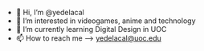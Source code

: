 - 👋 Hi, I’m @yedelacal
- 👀 I’m interested in videogames, anime and technology
- 🌱 I’m currently learning Digital Design in UOC 
- 📫 How to reach me --> yedelacal@uoc.edu

<!---
yedelacal/yedelacal is a ✨ special ✨ repository because its `README.md` (this file) appears on your GitHub profile.
You can click the Preview link to take a look at your changes.
--->
